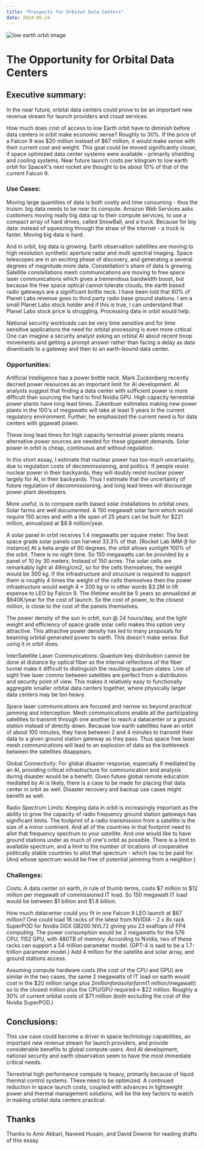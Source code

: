 ```yaml
---
title: "Prospects for Orbital Data Centers"
date: 2024-05-24
---
```

![low earth orbit image](/byothermeans-pages/assets/images/LEO1.png)
# The Opportunity for Orbital Data Centers

## Executive summary:
In the near future, orbital data centers could prove to be an important new revenue stream for launch providers and cloud services. 

How much does cost of access to low Earth orbit have to diminish before data centers in orbit make economic sense? Roughly to 30%. If the price of a Falcon 9 was $20 million instead of $67 million, it would make sense with their current cost and weight. This goal could be moved significantly closer, if space optimized data center systems were available - primarily shielding and cooling systems. Near future launch costs per kilogram to low earth orbit for SpaceX's next rocket are thought to be about 10% of that of the current Falcon 9.

### Use Cases:
Moving large quantities of data is both costly and time consuming - thus the truism: big data needs to be near its compute. Amazon Web Services asks customers moving really big data up to their compute services, to use a compact array of hard drives, called SnowBall, and a truck.  Because for big data: instead of squeezing through the straw of the internet - a truck is faster. Moving big data is hard.

And in orbit, big data is growing. Earth observation satellites are moving to high resolution synthetic aperture radar and multi spectral imaging. Space telescopes are in an exciting phase of discovery, and generating a several degrees of magnitude more data. Constellation's share of data is growing. Satellite constellations mesh communications are moving to free space laser communications which gives a tremendous bandwidth boost, but because the free space optical cannot tolerate clouds, the earth based radio gateways are a significant bottle neck. I have been told that 60% of Planet Labs revenue goes to third party radio base ground stations. I am a small Planet Labs stock holder and if this is true, I can understand that Planet Labs stock price is struggling. Processing data in orbit would help. 

National security workloads can be very time sensitive and for time sensitive applications the need for orbital processing is even more critical. One can imagine a security analyst asking an orbital AI about recent troop movements and getting a prompt answer rather than facing a delay as data downloads to a gateway and then to an earth-bound data center. 

### Opportunities:
Artificial Intelligence  has a power bottle neck. Mark Zuckenberg recently decried power resources as an important limit for AI development. AI analysts suggest that finding a data center with sufficient power is more difficult than sourcing the hard to find Nvidia GPU. High capacity terrestrial power plants have long lead times. Zukenbuer estimates making new power plants in the 100's of megawatts will take at least 5 years in the current regulatory environment. Further, he emphasized the current need is for data centers with gigawatt power.

These long lead times for high capacity terrestrial power plants means alternative power sources are needed for these gigawatt demands. Solar power in orbit is cheap, continuous and without regulation. 

In this short essay, I estimate that nuclear power has too much uncertainty, due to regulation costs of decommissioning, and politics. If people resist nuclear power in their backyards, they will doubly resist nuclear power largely for AI, in their backyards. Thus I estimate that the uncertainty of future regulation of decommissioning, and long lead times will discourage power plant developers.

More useful, is to compare earth based solar installations to orbital ones. Solar farms are well documented. A 150 megawatt solar farm which would require 150 acres and with a life span of 25 years can be built for $221 million, annualized at $8.8 million/year.

A solar panel in orbit receives 1.4 megawatts per square meter. The best space grade solar panels can harvest 33.3% of that. [Rocket Lab IMM-β for instance] At a beta angle of 90 degrees, the orbit allows sunlight 100% of the orbit. There is no night time. So 150 megawatts can be provided by a panel of 10 by 30 meters, Instead of 150 acres. The solar cells are remarkably light at 49mg/cm2, so for the cells themselves, the weight would be 300 kg. If the infrastructure and structure is required to support them is roughly 4 times the weight of the cells themselves then the power infrastructure would weigh 4 * 300 kg or in other words $3.2M in lift expense to LEO by Falcon 9. The lifetime would be 5 years so annualized at $640K/year for the cost of launch. So the cost of power, to the closest million, is close to the cost of the panels themselves.

The power density of the sun in orbit, sun @ 24 hours/day, and the light weight and efficiency of space grade solar cells makes this option very attractive. This attractive power density has led to many proposals for beaming orbital generated power to earth. This doesn't make sense. But using it in orbit does.

InterSatellite Laser Communications: Quantum key distribution cannot be done at distance by optical fiber as the internal reflections of the fiber tunnel make it difficult to distinguish the resulting quantum states. Line of sight free laser comms between satellites are perfect from a distribution and security point of view. This makes it relatively easy to functionally aggregate smaller orbital data centers together, where physically larger data centers may be too heavy. 

Space laser communications are focused and narrow so beyond practical jamming and interception. Mesh communications enable all the participating satellites to transmit through one another to reach a datacenter or a ground station instead of directly down. Because low earth satellites have an orbit of about 100 minutes, they have between 2 and 4 minutes to transmit their data to a given ground station gateway as they pass. Thus space free laser mesh communications will lead to an explosion of data as the bottleneck between the satellites disappears.

Global Connectivity: For global disaster response, especially if mediated by an AI, providing critical infrastructure for communication and analysis during disaster would be a benefit. Given future global remote education mediated by AI is likely, there is a case to be made for placing that data center in orbit as well. Disaster recovery and backup use cases might benefit as well.

Radio Spectrum Limits: Keeping data in orbit is increasingly important as the ability to grow the capacity of radio frequency ground station gateways has significant limits. The footprint of a radio transmission from a satellite is the size of a minor continent. And all of the countries in that footprint need to allot that frequency spectrum to your satellite. And one would like to have ground stations under as much of one's orbit as possible. There is a limit to available spectrum, and a limit to the number of locations of cooperative politically stable countries to allot that spectrum - which has to be paid for. (And whose spectrum would be free of potential jamming from a neighbor.) 

### Challenges: 
Costs: A data center on earth, in rule of thumb terms, costs $7 million to $12 million per megawatt of commissioned IT load. So 150 megawatt IT load would be between $1 billion and $1.8 billion.

How much datacenter could you fit in one Falcon 9 LEO launch at $67 million? 
One could load 16 racks of the latest from NVIDIA - 2 x 8x rack SuperPOD for Nvidia DGX GB200 NVL72 giving you 23 exaflops of FP4 computing. The power consumption would be 2 megawatts for the 576 CPU, 1152 GPU, with 480TB of memory. According to Nvidia, two of these racks can support a 54-trillion parameter model. (GPT-4 is said to be a 1.7-trillion parameter model.) Add 4 million for the satellite and solar array, and ground stations access.

Assuming compute hardware costs (the cost of the CPU and GPU) are similar in the two cases, the same 2 megawatts of IT load on earth would cost in the $20 million range plus $2 million for a solar farm ($1 million/megawatt) so to the closest million plus the CPU/GPU required-> $22 million. Roughly a 30% of current orbital costs of $71 million (both excluding the cost of the Nvidia SuperPOD.) 

## Conclusions: 
This use case could become a driver in space technology capabilities, an important new revenue stream for launch providers, and provide considerable benefits to global compute users. And AI development, national security and earth observation seem to have the most immediate critical needs.

Terrestrial high performance compute is heavy, primarily because of liquid thermal control systems. These need to be optimized. A continued reduction in space launch costs, coupled with advances in lightweight power and thermal management solutions, will be the key factors to watch in making orbital data centers practical. 

## Thanks
Thanks to Amir Akbari, Naveed Husain, and David Downie for reading drafts of this essay.
